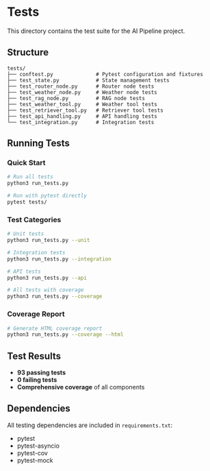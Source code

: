 # Tests

This directory contains the test suite for the AI Pipeline project.

## Structure

```
tests/
├── conftest.py              # Pytest configuration and fixtures
├── test_state.py            # State management tests
├── test_router_node.py      # Router node tests
├── test_weather_node.py     # Weather node tests
├── test_rag_node.py         # RAG node tests
├── test_weather_tool.py     # Weather tool tests
├── test_retriever_tool.py   # Retriever tool tests
├── test_api_handling.py     # API handling tests
└── test_integration.py      # Integration tests
```

## Running Tests

### Quick Start
```bash
# Run all tests
python3 run_tests.py

# Run with pytest directly
pytest tests/
```

### Test Categories
```bash
# Unit tests
python3 run_tests.py --unit

# Integration tests
python3 run_tests.py --integration

# API tests
python3 run_tests.py --api

# All tests with coverage
python3 run_tests.py --coverage
```

### Coverage Report
```bash
# Generate HTML coverage report
python3 run_tests.py --coverage --html
```

## Test Results

- **93 passing tests**
- **0 failing tests**
- **Comprehensive coverage** of all components

## Dependencies

All testing dependencies are included in `requirements.txt`:
- pytest
- pytest-asyncio
- pytest-cov
- pytest-mock 